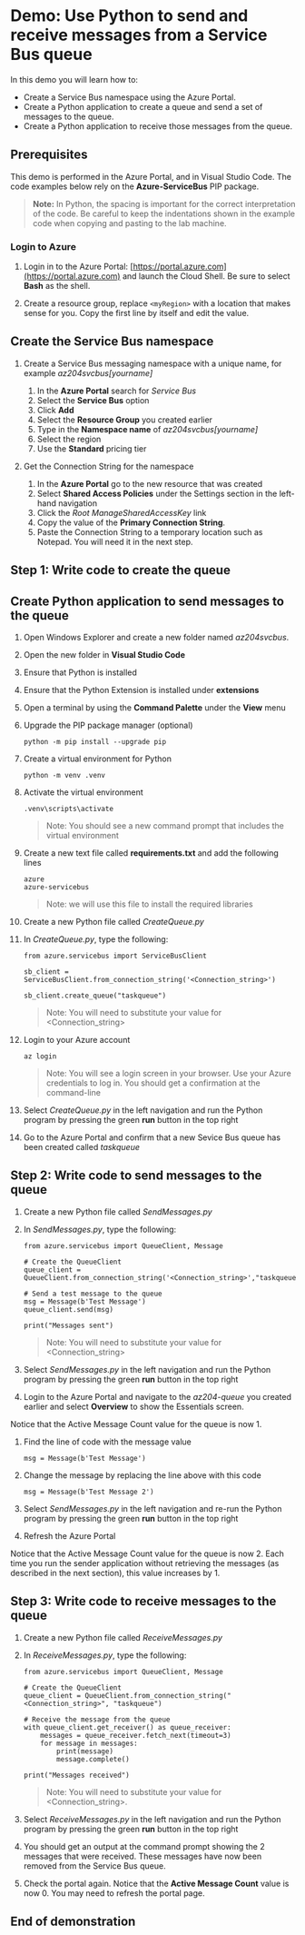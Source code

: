 
# Demo: Use Python to send and receive messages from a Service Bus queue

In this demo you will learn how to:

* Create a Service Bus namespace using the Azure Portal.
* Create a Python application to create a queue and send a set of messages to the queue.
* Create a Python application to receive those messages from the queue.


## Prerequisites

This demo is performed in the Azure Portal, and in Visual Studio Code. The code examples below rely on the **Azure-ServiceBus** PIP package.

>**Note:** In Python, the spacing is important for the correct interpretation of the code. Be careful to keep the indentations shown in the example code when copying and pasting to the lab machine.

### Login to Azure

1. Login in to the Azure Portal: [https://portal.azure.com](https://portal.azure.com) and launch the Cloud Shell. Be sure to select **Bash** as the shell.

1. Create a resource group, replace `<myRegion>` with a location that makes sense for you. Copy the first line by itself and edit the value.


## Create the Service Bus namespace

1. Create a Service Bus messaging namespace with a unique name, for example _az204svcbus[yourname]_ 
   
   1. In the **Azure Portal** search for _Service Bus_ 
   1. Select the **Service Bus** option
   1. Click **Add**
   1. Select the **Resource Group** you created earlier
   1. Type in the **Namespace name** of _az204svcbus[yourname]_ 
   1. Select the region
   1. Use the **Standard** pricing tier

1. Get the Connection String for the namespace

   1. In the **Azure Portal** go to the new resource that was created
   1. Select **Shared Access Policies** under the Settings section in the left-hand navigation
   1. Click the _Root ManageSharedAccessKey_ link
   1. Copy the value of the **Primary Connection String**.  
   1. Paste the Connection String to a temporary location such as Notepad. You will need it in the next step.

## Step 1: Write code to create the queue

## Create Python application to send messages to the queue

1. Open Windows Explorer and create a new folder named *az204svcbus*.

1. Open the new folder in **Visual Studio Code**

1. Ensure that Python is installed

1. Ensure that the Python Extension is installed under **extensions** 

1. Open a terminal by using the **Command Palette** under the **View** menu

1. Upgrade the PIP package manager (optional)
    ```
    python -m pip install --upgrade pip
    ```
1. Create a virtual environment for Python
    ```
    python -m venv .venv
    ```
1.  Activate the virtual environment
    ```
    .venv\scripts\activate
    ```
    >Note: You should see a new command prompt that includes the virtual environment

1. Create a new text file called **requirements.txt** and add the following lines
    ```
    azure
    azure-servicebus
    ```
    >Note: we will use this file to install the required libraries
    
1. Create a new Python file called *CreateQueue.py*

1. In *CreateQueue.py*, type the following:

    ```
    from azure.servicebus import ServiceBusClient

    sb_client = ServiceBusClient.from_connection_string('<Connection_string>')

    sb_client.create_queue("taskqueue")
    ```
    >Note: You will need to substitute your value for <Connection_string> 
    
1. Login to your Azure account
    ```
    az login
    ```
    >Note: You will see a login screen in your browser. Use your Azure credentials to log in.  You should get a confirmation at the command-line
    
1.  Select _CreateQueue.py_ in the left navigation and run the Python program by pressing the green **run** button in the top right

1.  Go to the Azure Portal and confirm that a new Sevice Bus queue has been created called _taskqueue_


## Step 2: Write code to send messages to the queue

1. Create a new Python file called *SendMessages.py*

1. In *SendMessages.py*, type the following:

    ```
    from azure.servicebus import QueueClient, Message

    # Create the QueueClient
    queue_client = QueueClient.from_connection_string('<Connection_string>',"taskqueue")

    # Send a test message to the queue
    msg = Message(b'Test Message')
    queue_client.send(msg)

    print("Messages sent")

    ```
    >Note: You will need to substitute your value for <Connection_string> 
    
1.  Select _SendMessages.py_ in the left navigation and run the Python program by pressing the green **run** button in the top right

1. Login to the Azure Portal and navigate to the *az204-queue* you created earlier and select **Overview** to show the Essentials screen. 

Notice that the Active Message Count value for the queue is now 1. 

1.  Find the line of code with the message value
    ```
    msg = Message(b'Test Message')
    ```
1.  Change the message by replacing the line above with this code
    ```
    msg = Message(b'Test Message 2')
    ```
1.  Select _SendMessages.py_ in the left navigation and re-run the Python program by pressing the green **run** button in the top right

1. Refresh the Azure Portal     

Notice that the Active Message Count value for the queue is now 2. Each time you run the sender application without retrieving the messages (as described in the next section), this value increases by 1. 


## Step 3: Write code to receive messages to the queue

1. Create a new Python file called *ReceiveMessages.py*

1. In *ReceiveMessages.py*, type the following:

    ```
    from azure.servicebus import QueueClient, Message

    # Create the QueueClient
    queue_client = QueueClient.from_connection_string("<Connection_string>", "taskqueue")

    # Receive the message from the queue
    with queue_client.get_receiver() as queue_receiver:
        messages = queue_receiver.fetch_next(timeout=3)
        for message in messages:
            print(message)
            message.complete()

    print("Messages received")
    ```
    >Note: You will need to substitute your value for <Connection_string>.  

1.  Select _ReceiveMessages.py_ in the left navigation and run the Python program by pressing the green **run** button in the top right

1. You should get an output at the command prompt showing the 2 messages that were received.  These messages have now been removed from the Service Bus queue. 

1. Check the portal again. Notice that the **Active Message Count** value is now 0. You may need to refresh the portal page.

## End of demonstration


